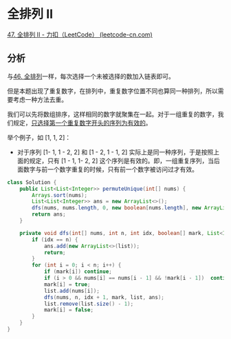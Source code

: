# 全排列 II

[47. 全排列 II - 力扣（LeetCode） (leetcode-cn.com)](https://leetcode-cn.com/problems/permutations-ii/)

## 分析

与[46. 全排列](seiei/algo/leetcode/46_全排列.md)一样，每次选择一个未被选择的数加入链表即可。

但是本题出现了重复数字，在排列中，重复数字位置不同也算同一种排列，所以需要考虑一种方法去重。

我们可以先将数组排序，这样相同的数字就聚集在一起。对于一组重复的数字，我们规定，<u>只选择第一个重复数字开头的序列为有效的</u>。

举个例子，如 [1, 1, 2]：

*   对于序列 [1- 1, 1 - 2, 2] 和 [1 - 2, 1 - 1, 2] 实际上是同一种序列，于是按照上面的规定，只有 [1 - 1, 1- 2, 2] 这个序列是有效的。即，一组重复序列，当后面数字与前一个数字重复的时候，只有前一个数字被访问过才有效。

```java
class Solution {
    public List<List<Integer>> permuteUnique(int[] nums) {
        Arrays.sort(nums);
        List<List<Integer>> ans = new ArrayList<>();
        dfs(nums, nums.length, 0, new boolean[nums.length], new ArrayList<>(), ans);
        return ans;
    }

    private void dfs(int[] nums, int n, int idx, boolean[] mark, List<Integer>list, List<List<Integer>> ans) {
        if (idx == n) {
            ans.add(new ArrayList<>(list));
            return;
        }
        for (int i = 0; i < n; i++) {
            if (mark[i]) continue;
            if (i > 0 && nums[i] == nums[i - 1] && !mark[i - 1])  continue;
            mark[i] = true;
            list.add(nums[i]);
            dfs(nums, n, idx + 1, mark, list, ans);
            list.remove(list.size() - 1);
            mark[i] = false;
        }
    }
}
```

